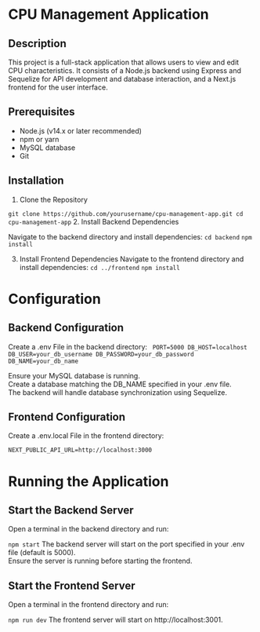 # CPU Management Application
## Description
This project is a full-stack application that allows users to view and edit CPU characteristics. It consists of a Node.js backend using Express and Sequelize for API development and database interaction, and a Next.js frontend for the user interface.

## Prerequisites
- Node.js (v14.x or later recommended)
- npm or yarn
- MySQL database
- Git

## Installation

1. Clone the Repository

`git clone https://github.com/yourusername/cpu-management-app.git
cd cpu-management-app`
2. Install Backend Dependencies

Navigate to the backend directory and install dependencies:
`cd backend`
`npm install`

3. Install Frontend Dependencies
Navigate to the frontend directory and install dependencies:
`cd ../frontend`
`npm install`

# Configuration


## Backend Configuration
Create a .env File in the backend directory:
`
PORT=5000
DB_HOST=localhost
DB_USER=your_db_username
DB_PASSWORD=your_db_password
DB_NAME=your_db_name`

Ensure your MySQL database is running. <br/>
Create a database matching the DB_NAME specified in your .env file. <br/>
The backend will handle database synchronization using Sequelize. <br/>

## Frontend Configuration
Create a .env.local File in the frontend directory: <br/>

`NEXT_PUBLIC_API_URL=http://localhost:3000`

# Running the Application
## Start the Backend Server
Open a terminal in the backend directory and run: <br/>

`npm start`
The backend server will start on the port specified in your .env file (default is 5000). <br/>
Ensure the server is running before starting the frontend. <br/>

## Start the Frontend Server
Open a terminal in the frontend directory and run:

`npm run dev`
The frontend server will start on http://localhost:3001.

